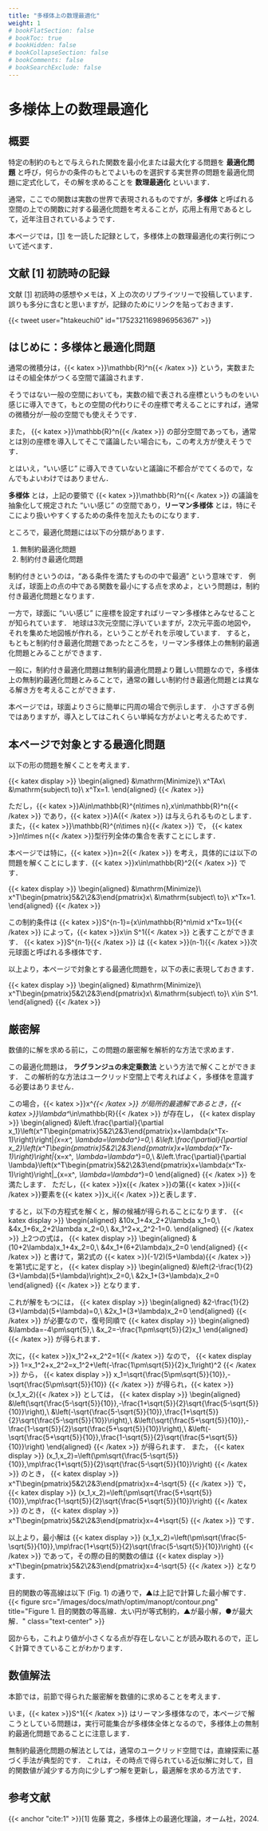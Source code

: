 ```yaml
---
title: "多様体上の数理最適化"
weight: 1
# bookFlatSection: false
# bookToc: true
# bookHidden: false
# bookCollapseSection: false
# bookComments: false
# bookSearchExclude: false
---
```


# 多様体上の数理最適化

## 概要

特定の制約のもとで与えられた関数を最小化または最大化する問題を **最適化問題** と呼び，何らかの条件のもとでよいものを選択する実世界の問題を最適化問題に定式化して，その解を求めることを **数理最適化** といいます．

通常，ここでの関数は実数の世界で表現されるものですが，**多様体** と呼ばれる空間の上での関数に対する最適化問題を考えることが，応用上有用であるとして，近年注目されているようです．

本ページでは，[[1]](#cite:1) を一読した記録として，多様体上の数理最適化の実行例について述べます．

## 文献 [1] 初読時の記録

文献 [[1]](#cite:1) 初読時の感想やメモは，X 上の次のリプライツリーで投稿しています．    
誤りも多分に含むと思いますが，記録のためにリンクを貼っておきます．

{{< tweet user="htakeuchi0" id="1752321169896956367" >}}

## はじめに：多様体と最適化問題

通常の微積分は，{{< katex >}}\mathbb{R}^n{{< /katex >}} という，実数またはその組全体がつくる空間で議論されます．

そうではない一般の空間においても，実数の組で表される座標というものをいい感じに導入できて，もとの空間の代わりにその座標で考えることにすれば，通常の微積分が一般の空間でも使えそうです．

また， {{< katex >}}\mathbb{R}^n{{< /katex >}} の部分空間であっても，通常とは別の座標を導入してそこで議論したい場合にも，この考え方が使えそうです．

とはいえ，“いい感じ” に導入できていないと議論に不都合がでてくるので，なんでもよいわけではありません．

**多様体** とは，上記の要領で {{< katex >}}\mathbb{R}^n{{< /katex >}} の議論を抽象化して規定された “いい感じ” の空間であり，**リーマン多様体** とは，特にそこにより扱いやすくするための条件を加えたものになります．

ところで，最適化問題には以下の分類があります．

1. 無制約最適化問題
2. 制約付き最適化問題

制約付きというのは，“ある条件を満たすものの中で最適” という意味です．
例えば，球面上の点の中である関数を最小にする点を求めよ，という問題は，制約付き最適化問題となります．

一方で，球面に “いい感じ” に座標を設定すればリーマン多様体とみなせることが知られています．
地球は3次元空間に浮いていますが，2次元平面の地図や，それを集めた地図帳が作れる，ということがそれを示唆しています．
すると，もともと制約付き最適化問題であったところを，リーマン多様体上の無制約最適化問題とみることができます．

一般に，制約付き最適化問題は無制約最適化問題より難しい問題なので，多様体上の無制約最適化問題とみることで，通常の難しい制約付き最適化問題とは異なる解き方を考えることができます．

本ページでは，球面よりさらに簡単に円周の場合で例示します．
小さすぎる例ではありますが，導入としてはこれくらい単純な方がよいと考えるためです．

## 本ページで対象とする最適化問題

以下の形の問題を解くことを考えます．

{{< katex display >}}
\begin{aligned}
  &\mathrm{Minimize}\ x^TAx\\
  &\mathrm{subject\ to}\ x^Tx=1.
\end{aligned}
{{< /katex >}}

ただし，{{< katex >}}A\in\mathbb{R}^{n\times n},x\in\mathbb{R}^n{{< /katex >}} であり，{{< katex >}}A{{< /katex >}} は与えられるものとします．
また，{{< katex >}}\mathbb{R}^{n\times n}{{< /katex >}} で， {{< katex >}}n\times n{{< /katex >}}型行列全体の集合を表すことにします．

本ページでは特に，{{< katex >}}n=2{{< /katex >}} を考え，具体的には以下の問題を解くことにします．{{< katex >}}x\in\mathbb{R}^2{{< /katex >}} です．

{{< katex display >}}
\begin{aligned}
  &\mathrm{Minimize}\ x^T\begin{pmatrix}5&2\\2&3\end{pmatrix}x\\
  &\mathrm{subject\ to}\ x^Tx=1.
\end{aligned}
{{< /katex >}}

この制約条件は {{< katex >}}S^{n-1}=\{x\in\mathbb{R}^n\mid x^Tx=1\}{{< /katex >}} によって，{{< katex >}}x\in S^1{{< /katex >}} と表すことができます．
{{< katex >}}S^{n-1}{{< /katex >}} は {{< katex >}}(n-1){{< /katex >}}次元球面と呼ばれる多様体です．

以上より，本ページで対象とする最適化問題を，以下の表に表現しておきます．

{{< katex display >}}
\begin{aligned}
  &\mathrm{Minimize}\ x^T\begin{pmatrix}5&2\\2&3\end{pmatrix}x\\
  &\mathrm{subject\ to}\ x\in S^1.
\end{aligned}
{{< /katex >}}

## 厳密解

数値的に解を求める前に，この問題の厳密解を解析的な方法で求めます．

この最適化問題は， **ラグランジュの未定乗数法** という方法で解くことができます．
この解析的な方法はユークリッド空間上で考えればよく，多様体を意識する必要はありません．

この場合，{{< katex >}}x^*{{< /katex >}} が局所的最適解であるとき，{{< katex >}}\lambda^*\in\mathbb{R}{{< /katex >}} が存在し，
{{< katex display >}}
\begin{aligned}
  &\left.\frac{\partial}{\partial x_1}\left(x^T\begin{pmatrix}5&2\\2&3\end{pmatrix}x+\lambda(x^Tx-1)\right)\right|_{x=x^*, \lambda=\lambda^*}=0,\\
  &\left.\frac{\partial}{\partial x_2}\left(x^T\begin{pmatrix}5&2\\2&3\end{pmatrix}x+\lambda(x^Tx-1)\right)\right|_{x=x^*, \lambda=\lambda^*}=0,\\
  &\left.\frac{\partial}{\partial \lambda}\left(x^T\begin{pmatrix}5&2\\2&3\end{pmatrix}x+\lambda(x^Tx-1)\right)\right|_{x=x^*, \lambda=\lambda^*}=0
\end{aligned}
{{< /katex >}}
を満たします．
ただし，{{< katex >}}x{{< /katex >}}の第{{< katex >}}i{{< /katex >}}要素を{{< katex >}}x_i{{< /katex >}}と表します．

すると，以下の方程式を解くと，解の候補が得られることになります．
{{< katex display >}}
\begin{aligned}
  &10x_1+4x_2+2\lambda x_1=0,\\
  &4x_1+6x_2+2\lambda x_2=0,\\
  &x_1^2+x_2^2-1=0.
\end{aligned}
{{< /katex >}}
上2つの式は，
{{< katex display >}}
\begin{aligned}
  &(10+2\lambda)x_1+4x_2=0,\\
  &4x_1+(6+2\lambda)x_2=0
\end{aligned}
{{< /katex >}}
と書けて，第2式の {{< katex >}}(-1/2)(5+\lambda){{< /katex >}} を第1式に足すと，
{{< katex display >}}
\begin{aligned}
  &\left(2-\frac{1}{2}(3+\lambda)(5+\lambda)\right)x_2=0,\\
  &2x_1+(3+\lambda)x_2=0
\end{aligned}
{{< /katex >}}
となります．

これが解をもつには，
{{< katex display >}}
\begin{aligned}
  &2-\frac{1}{2}(3+\lambda)(5+\lambda)=0,\\
  &2x_1+(3+\lambda)x_2=0
\end{aligned}
{{< /katex >}}
が必要なので，復号同順で
{{< katex display >}}
\begin{aligned}
  &\lambda=-4\pm\sqrt{5},\\
  &x_2=-\frac{1\pm\sqrt{5}}{2}x_1
\end{aligned}
{{< /katex >}}
が得られます．

次に，{{< katex >}}x_1^2+x_2^2=1{{< /katex >}} なので，
{{< katex display >}}
  1=x_1^2+x_2^2=x_1^2+\left(-\frac{1\pm\sqrt{5}}{2}x_1\right)^2
{{< /katex >}}
から，
{{< katex display >}}
  x_1=\sqrt{\frac{5\pm\sqrt{5}}{10}},-\sqrt{\frac{5\pm\sqrt{5}}{10}}
{{< /katex >}}
が得られ，{{< katex >}}(x_1,x_2){{< /katex >}} としては，
{{< katex display >}}
\begin{aligned}
  &\left(\sqrt{\frac{5-\sqrt{5}}{10}},-\frac{1+\sqrt{5}}{2}\sqrt{\frac{5-\sqrt{5}}{10}}\right),\\
  &\left(-\sqrt{\frac{5-\sqrt{5}}{10}},\frac{1+\sqrt{5}}{2}\sqrt{\frac{5-\sqrt{5}}{10}}\right),\\
  &\left(\sqrt{\frac{5+\sqrt{5}}{10}},-\frac{1-\sqrt{5}}{2}\sqrt{\frac{5+\sqrt{5}}{10}}\right),\\
  &\left(-\sqrt{\frac{5+\sqrt{5}}{10}},\frac{1-\sqrt{5}}{2}\sqrt{\frac{5+\sqrt{5}}{10}}\right)
\end{aligned}
{{< /katex >}}
が得られます．
また，
{{< katex display >}}
  (x_1,x_2)=\left(\pm\sqrt{\frac{5-\sqrt{5}}{10}},\mp\frac{1+\sqrt{5}}{2}\sqrt{\frac{5-\sqrt{5}}{10}}\right)
{{< /katex >}}
のとき，
{{< katex display >}}
  x^T\begin{pmatrix}5&2\\2&3\end{pmatrix}x=4-\sqrt{5}
{{< /katex >}}
で，
{{< katex display >}}
  (x_1,x_2)=\left(\pm\sqrt{\frac{5+\sqrt{5}}{10}},\mp\frac{1-\sqrt{5}}{2}\sqrt{\frac{5+\sqrt{5}}{10}}\right)
{{< /katex >}}
のとき，
{{< katex display >}}
  x^T\begin{pmatrix}5&2\\2&3\end{pmatrix}x=4+\sqrt{5}
{{< /katex >}}
です．

以上より，最小解は
{{< katex display >}}
  (x_1,x_2)=\left(\pm\sqrt{\frac{5-\sqrt{5}}{10}},\mp\frac{1+\sqrt{5}}{2}\sqrt{\frac{5-\sqrt{5}}{10}}\right)
{{< /katex >}}
であって，その際の目的関数の値は
{{< katex display >}}
  x^T\begin{pmatrix}5&2\\2&3\end{pmatrix}x=4-\sqrt{5}
{{< /katex >}}
となります．

目的関数の等高線は以下 (Fig. 1) の通りで，▲は上記で計算した最小解です．
{{< figure src="/images/docs/math/optim/manopt/contour.png" title="Figure 1. 目的関数の等高線．太い円が等式制約，▲が最小解，●が最大解．" class="text-center" >}}

図からも，これより値が小さくなる点が存在しないことが読み取れるので，正しく計算できていることがわかります．

## 数値解法

本節では，前節で得られた厳密解を数値的に求めることを考えます．

いま，{{< katex >}}S^1{{< /katex >}} はリーマン多様体なので，本ページで解こうとしている問題は，実行可能集合が多様体全体となるので，多様体上の無制約最適化問題であることに注意します．

無制約最適化問題の解法としては，通常のユークリッド空間では，直線探索に基づく手法が典型的です．
これは，その時点で得られている近似解に対して，目的関数値が減少する方向に少しずつ解を更新し，最適解を求める方法です．


## 参考文献

{{< anchor "cite:1" >}}[1] 佐藤 寛之，多様体上の最適化理論，オーム社，2024.
